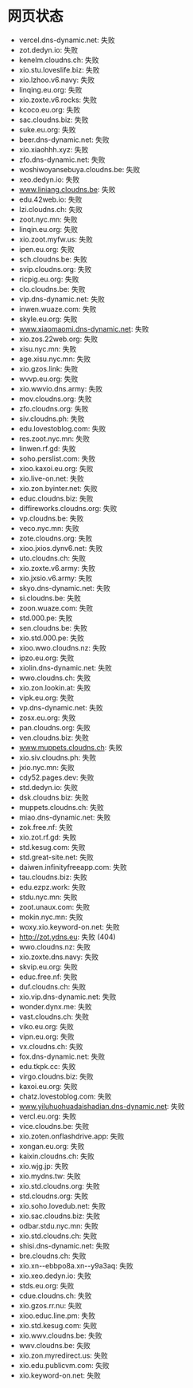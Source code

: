 # 网页状态
- vercel.dns-dynamic.net: 失败
- zot.dedyn.io: 失败
- kenelm.cloudns.ch: 失败
- xio.stu.loveslife.biz: 失败
- xio.lzhoo.v6.navy: 失败
- linqing.eu.org: 失败
- xio.zoxte.v6.rocks: 失败
- kcoco.eu.org: 失败
- sac.cloudns.biz: 失败
- suke.eu.org: 失败
- beer.dns-dynamic.net: 失败
- xio.xiaohhh.xyz: 失败
- zfo.dns-dynamic.net: 失败
- woshiwoyansebuya.cloudns.be: 失败
- xeo.dedyn.io: 失败
- www.liniang.cloudns.be: 失败
- edu.42web.io: 失败
- lzi.cloudns.ch: 失败
- zoot.nyc.mn: 失败
- linqin.eu.org: 失败
- xio.zoot.myfw.us: 失败
- ipen.eu.org: 失败
- sch.cloudns.be: 失败
- svip.cloudns.org: 失败
- ricpig.eu.org: 失败
- clo.cloudns.be: 失败
- vip.dns-dynamic.net: 失败
- inwen.wuaze.com: 失败
- skyle.eu.org: 失败
- www.xiaomaomi.dns-dynamic.net: 失败
- xio.zos.22web.org: 失败
- xisu.nyc.mn: 失败
- age.xisu.nyc.mn: 失败
- xio.gzos.link: 失败
- wvvp.eu.org: 失败
- xio.wwvio.dns.army: 失败
- mov.cloudns.org: 失败
- zfo.cloudns.org: 失败
- siv.cloudns.ph: 失败
- edu.lovestoblog.com: 失败
- res.zoot.nyc.mn: 失败
- linwen.rf.gd: 失败
- soho.perslist.com: 失败
- xioo.kaxoi.eu.org: 失败
- xio.live-on.net: 失败
- xio.zon.byinter.net: 失败
- educ.cloudns.biz: 失败
- diffireworks.cloudns.org: 失败
- vp.cloudns.be: 失败
- veco.nyc.mn: 失败
- zote.cloudns.org: 失败
- xioo.jxios.dynv6.net: 失败
- uto.cloudns.ch: 失败
- xio.zoxte.v6.army: 失败
- xio.jxsio.v6.army: 失败
- skyo.dns-dynamic.net: 失败
- si.cloudns.be: 失败
- zoon.wuaze.com: 失败
- std.000.pe: 失败
- sen.cloudns.be: 失败
- xio.std.000.pe: 失败
- xioo.wwo.cloudns.nz: 失败
- ipzo.eu.org: 失败
- xiolin.dns-dynamic.net: 失败
- wwo.cloudns.ch: 失败
- xio.zon.lookin.at: 失败
- vipk.eu.org: 失败
- vp.dns-dynamic.net: 失败
- zosx.eu.org: 失败
- pan.cloudns.org: 失败
- ven.cloudns.biz: 失败
- www.muppets.cloudns.ch: 失败
- xio.siv.cloudns.ph: 失败
- jxio.nyc.mn: 失败
- cdy52.pages.dev: 失败
- std.dedyn.io: 失败
- dsk.cloudns.biz: 失败
- muppets.cloudns.ch: 失败
- miao.dns-dynamic.net: 失败
- zok.free.nf: 失败
- xio.zot.rf.gd: 失败
- std.kesug.com: 失败
- std.great-site.net: 失败
- daiwen.infinityfreeapp.com: 失败
- tau.cloudns.biz: 失败
- edu.ezpz.work: 失败
- stdu.nyc.mn: 失败
- zoot.unaux.com: 失败
- mokin.nyc.mn: 失败
- woxy.xio.keyword-on.net: 失败
- http://zot.ydns.eu: 失败 (404)
- wwo.cloudns.nz: 失败
- xio.zoxte.dns.navy: 失败
- skvip.eu.org: 失败
- educ.free.nf: 失败
- duf.cloudns.ch: 失败
- xio.vip.dns-dynamic.net: 失败
- wonder.dynx.me: 失败
- vast.cloudns.ch: 失败
- viko.eu.org: 失败
- vipn.eu.org: 失败
- vx.cloudns.ch: 失败
- fox.dns-dynamic.net: 失败
- edu.tkpk.cc: 失败
- virgo.cloudns.biz: 失败
- kaxoi.eu.org: 失败
- chatz.lovestoblog.com: 失败
- www.yiluhuohuadaishadian.dns-dynamic.net: 失败
- vercl.eu.org: 失败
- vice.cloudns.be: 失败
- xio.zoten.onflashdrive.app: 失败
- xongan.eu.org: 失败
- kaixin.cloudns.ch: 失败
- xio.wjg.jp: 失败
- xio.mydns.tw: 失败
- xio.std.cloudns.org: 失败
- std.cloudns.org: 失败
- xio.soho.lovedub.net: 失败
- xio.sac.cloudns.biz: 失败
- odbar.stdu.nyc.mn: 失败
- xio.std.cloudns.ch: 失败
- shisi.dns-dynamic.net: 失败
- bre.cloudns.ch: 失败
- xio.xn--ebbpo8a.xn--y9a3aq: 失败
- xio.xeo.dedyn.io: 失败
- stds.eu.org: 失败
- cdue.cloudns.ch: 失败
- xio.gzos.rr.nu: 失败
- xioo.educ.line.pm: 失败
- xio.std.kesug.com: 失败
- xio.wwv.cloudns.be: 失败
- wwv.cloudns.be: 失败
- xio.zon.myredirect.us: 失败
- xio.edu.publicvm.com: 失败
- xio.keyword-on.net: 失败
